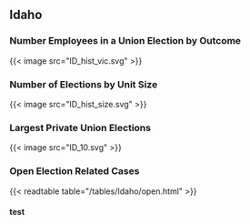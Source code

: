 ##  Idaho

### Number Employees in a Union Election by Outcome
{{< image src="ID_hist_vic.svg" >}}

### Number of Elections by Unit Size
{{< image src="ID_hist_size.svg" >}}

### Largest Private Union Elections
{{< image src="ID_10.svg" >}}

### Open Election Related Cases
{{< readtable table="/tables/Idaho/open.html" >}}

#### test
